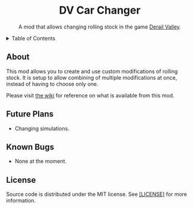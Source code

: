<!-- PROJECT TITLE -->
<div align="center">
	<h1>DV Car Changer</h1>
	<p>
		A mod that allows changing rolling stock in the game <a href="http://www.derailvalley.com/">Derail Valley</a>.
	</p>
</div>




<!-- TABLE OF CONTENTS -->
<details>
	<summary>Table of Contents</summary>
	<ol>
		<li><a href="#about">About</a></li>
		<li><a href="#future-plans">Future Plans</a></li>
		<li><a href="#known-bugs">Known Bugs</a></li>
		<li><a href="#license">License</a></li>
	</ol>
</details>




<!-- ABOUT -->

## About

This mod allows you to create and use custom modifications of rolling stock. It is setup to allow combining of multiple modifications at once, instead of having to choose only one.

Please visit <a href="https://github.com/WhistleWiz/dv-car-changer/wiki">the wiki</a> for reference on what is available from this mod.




<!-- FUTURE PLANS -->

## Future Plans

* Changing simulations.




<!-- KNOWN BUGS -->

## Known Bugs

* None at the moment.




<!-- LICENSE -->

## License

Source code is distributed under the MIT license.
See <a href="https://github.com/WhistleWiz/dv-car-changer/blob/main/LICENSE">[LICENSE]</a> for more information.
